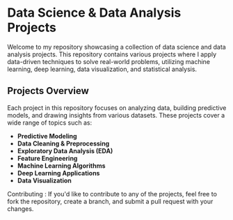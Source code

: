 # Data Science & Data Analysis Projects

Welcome to my repository showcasing a collection of data science and data analysis projects. This repository contains various projects where I apply data-driven techniques to solve real-world problems, utilizing machine learning, deep learning, data visualization, and statistical analysis.

## Projects Overview

Each project in this repository focuses on analyzing data, building predictive models, and drawing insights from various datasets. These projects cover a wide range of topics such as:

- **Predictive Modeling**
- **Data Cleaning & Preprocessing**
- **Exploratory Data Analysis (EDA)**
- **Feature Engineering**
- **Machine Learning Algorithms**
- **Deep Learning Applications**
- **Data Visualization**

Contributing :
If you'd like to contribute to any of the projects, feel free to fork the repository, create a branch, and submit a pull request with your changes.
